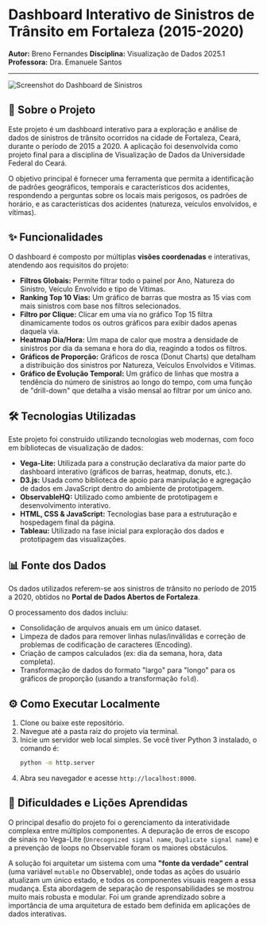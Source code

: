 # Dashboard Interativo de Sinistros de Trânsito em Fortaleza (2015-2020)

**Autor:** Breno Fernandes
**Disciplina:** Visualização de Dados 2025.1
**Professora:** Dra. Emanuele Santos

---

![Screenshot do Dashboard de Sinistros](https://github.com/BrenoFernandes-pdf/dashboard-sinistros/blob/master/image.png?raw=true)

## 🚀 Sobre o Projeto

Este projeto é um dashboard interativo para a exploração e análise de dados de sinistros de trânsito ocorridos na cidade de Fortaleza, Ceará, durante o período de 2015 a 2020. A aplicação foi desenvolvida como projeto final para a disciplina de Visualização de Dados da Universidade Federal do Ceará.

O objetivo principal é fornecer uma ferramenta que permita a identificação de padrões geográficos, temporais e característicos dos acidentes, respondendo a perguntas sobre os locais mais perigosos, os padrões de horário, e as características dos acidentes (natureza, veículos envolvidos, e vítimas).

## ✨ Funcionalidades

O dashboard é composto por múltiplas **visões coordenadas** e interativas, atendendo aos requisitos do projeto:

* **Filtros Globais:** Permite filtrar todo o painel por Ano, Natureza do Sinistro, Veículo Envolvido e tipo de Vítimas.
* **Ranking Top 10 Vias:** Um gráfico de barras que mostra as 15 vias com mais sinistros com base nos filtros selecionados.
* **Filtro por Clique:** Clicar em uma via no gráfico Top 15 filtra dinamicamente todos os outros gráficos para exibir dados apenas daquela via.
* **Heatmap Dia/Hora:** Um mapa de calor que mostra a densidade de sinistros por dia da semana e hora do dia, reagindo a todos os filtros.
* **Gráficos de Proporção:** Gráficos de rosca (Donut Charts) que detalham a distribuição dos sinistros por Natureza, Veículos Envolvidos e Vítimas.
* **Gráfico de Evolução Temporal:** Um gráfico de linhas que mostra a tendência do número de sinistros ao longo do tempo, com uma função de "drill-down" que detalha a visão mensal ao filtrar por um único ano.

## 🛠️ Tecnologias Utilizadas

Este projeto foi construído utilizando tecnologias web modernas, com foco em bibliotecas de visualização de dados:

* **Vega-Lite:** Utilizada para a construção declarativa da maior parte do dashboard interativo (gráficos de barras, heatmap, donuts, etc.).
* **D3.js:** Usada como biblioteca de apoio para manipulação e agregação de dados em JavaScript dentro do ambiente de prototipagem.
* **ObservableHQ:** Utilizado como ambiente de prototipagem e desenvolvimento interativo.
* **HTML, CSS & JavaScript:** Tecnologias base para a estruturação e hospedagem final da página.
* **Tableau:** Utilizado na fase inicial para exploração dos dados e prototipagem das visualizações.

## 📊 Fonte dos Dados

Os dados utilizados referem-se aos sinistros de trânsito no período de 2015 a 2020, obtidos no **Portal de Dados Abertos de Fortaleza**.

O processamento dos dados incluiu:
* Consolidação de arquivos anuais em um único dataset.
* Limpeza de dados para remover linhas nulas/inválidas e correção de problemas de codificação de caracteres (Encoding).
* Criação de campos calculados (ex: dia da semana, hora, data completa).
* Transformação de dados do formato "largo" para "longo" para os gráficos de proporção (usando a transformação `fold`).

## ⚙️ Como Executar Localmente

1.  Clone ou baixe este repositório.
2.  Navegue até a pasta raiz do projeto via terminal.
3.  Inicie um servidor web local simples. Se você tiver Python 3 instalado, o comando é:
    ```bash
    python -m http.server
    ```
5.  Abra seu navegador e acesse `http://localhost:8000`.

## 🧠 Dificuldades e Lições Aprendidas

O principal desafio do projeto foi o gerenciamento da interatividade complexa entre múltiplos componentes. A depuração de erros de escopo de sinais no Vega-Lite (`Unrecognized signal name`, `Duplicate signal name`) e a prevenção de loops no Observable foram os maiores obstáculos.

A solução foi arquitetar um sistema com uma **"fonte da verdade" central** (uma variável `mutable` no Observable), onde todas as ações do usuário atualizam um único estado, e todos os componentes visuais reagem a essa mudança. Esta abordagem de separação de responsabilidades se mostrou muito mais robusta e modular. Foi um grande aprendizado sobre a importância de uma arquitetura de estado bem definida em aplicações de dados interativas.
